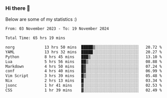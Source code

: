 ### Hi there 👋
Below are some of my statistics :)

<!--START_SECTION:waka-->

```txt
From: 03 November 2023 - To: 19 November 2024

Total Time: 65 hrs 19 mins

norg             13 hrs 50 mins  █████▒░░░░░░░░░░░░░░░░░░░   20.72 %
YAML             13 hrs 32 mins  █████░░░░░░░░░░░░░░░░░░░░   20.27 %
Python           8 hrs 45 mins   ███▒░░░░░░░░░░░░░░░░░░░░░   13.10 %
Lua              5 hrs 56 mins   ██▒░░░░░░░░░░░░░░░░░░░░░░   08.88 %
Markdown         4 hrs 50 mins   █▓░░░░░░░░░░░░░░░░░░░░░░░   07.24 %
conf             4 hrs 40 mins   █▓░░░░░░░░░░░░░░░░░░░░░░░   06.99 %
Vim Script       3 hrs 39 mins   █▒░░░░░░░░░░░░░░░░░░░░░░░   05.48 %
Nix              2 hrs 13 mins   █░░░░░░░░░░░░░░░░░░░░░░░░   03.34 %
jsonc            1 hr 41 mins    ▓░░░░░░░░░░░░░░░░░░░░░░░░   02.53 %
CSS              1 hr 39 mins    ▓░░░░░░░░░░░░░░░░░░░░░░░░   02.49 %
```

<!--END_SECTION:waka-->

<!--
**KlapenHz/KlapenHz** is a ✨ _special_ ✨ repository because its `README.md` (this file) appears on your GitHub profile.

Here are some ideas to get you started:

- 🔭 I’m currently working on ...
- 🌱 I’m currently learning ...
- 👯 I’m looking to collaborate on ...
- 🤔 I’m looking for help with ...
- 💬 Ask me about ...
- 📫 How to reach me: ...
- 😄 Pronouns: ...
- ⚡ Fun fact: ...
-->

